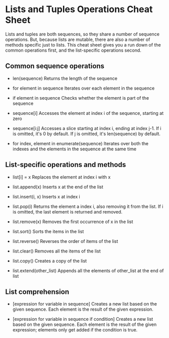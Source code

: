 # Lists and Tuples Operations Cheat Sheet

Lists and tuples are both sequences, so they share a number of sequence operations. But, because lists are mutable, there are also a number of methods specific just to lists. This cheat sheet gives you a run down of the common operations first, and the list-specific operations second.

## Common sequence operations

* len(sequence) Returns the length of the sequence

* for element in sequence Iterates over each element in the sequence

* if element in sequence Checks whether the element is part of the sequence

* sequence[i] Accesses the element at index i of the sequence, starting at zero

* sequence[i:j] Accesses a slice starting at index i, ending at index j-1. If i is omitted, it's 0 by default. If j is omitted, it's len(sequence) by default.

* for index, element in enumerate(sequence) Iterates over both the indexes and the elements in the sequence at the same time

## List-specific operations and methods

* list[i] = x Replaces the element at index i with x

* list.append(x) Inserts x at the end of the list

* list.insert(i, x) Inserts x at index i

* list.pop(i) Returns the element a index i, also removing it from the list. If i is omitted, the last element is returned and removed.

* list.remove(x) Removes the first occurrence of x in the list

* list.sort() Sorts the items in the list

* list.reverse() Reverses the order of items of the list

* list.clear() Removes all the items of the list

* list.copy() Creates a copy of the list

* list.extend(other_list) Appends all the elements of other_list at the end of list

## List comprehension

* [expression for variable in sequence] Creates a new list based on the given sequence. Each element is the result of the given expression.

* [expression for variable in sequence if condition] Creates a new list based on the given sequence. Each element is the result of the given expression; elements only get added if the condition is true.
